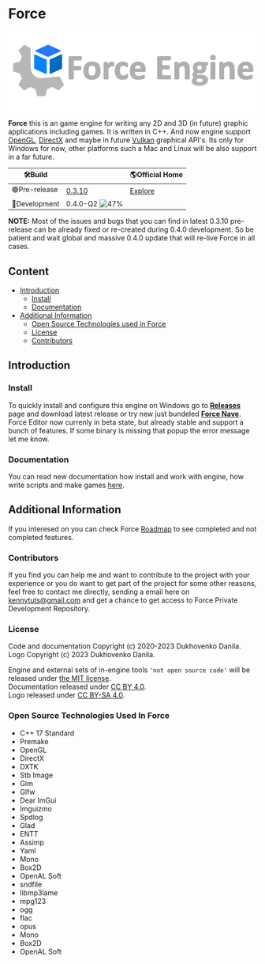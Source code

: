 # Force

![image](.github/ForceHome.png)

**Force** this is an game engine for writing any 2D and 3D (in future) graphic applications including games. It is written in C++.
And now engine support [OpenGL](https://www.khronos.org/opengl/), [DirectX](https://en.wikipedia.org/wiki/DirectX) and maybe in future
[Vulkan](https://www.khronos.org/vulkan/) graphical API's.  Its only for Windows for now, other platforms such a Mac and Linux will be also
support in a far future.

| :hammer_and_wrench:**Build**     |            | :earth_americas:**Official Home**                           |
|----------------------------------|------------| ---------------------------------------------------------- |
| :green_circle:Pre-release        | [0.3.10](https://github.com/KennyProgrammer/Force/releases) | [Explore](https://danil-dukhovenko.gitbook.io/force/) |
| :red_circle:Development          | 0.4.0-Q2 ![47%](https://progress-bar.dev/45) |

**NOTE:** Most of the issues and bugs that you can find in latest 0.3.10 pre-release can be already fixed or re-created during 0.4.0
development. So be patient and wait global and massive 0.4.0 update that will re-live Force in all cases.

## Content
* [Introduction](#introduction)
  * [Install](#install)
  * [Documentation](#documentation)
* [Additional Information](#additional-information)
  * [Open Source Technologies used in Force](#open-source-technologies-used-in-force)
  * [License](#license)
  * [Contributors](#contributors)

## Introduction
### Install

To quickly install and configure this engine on Windows go to [**Releases**](https://github.com/KennyProgrammer/Force/releases) page and download 
latest release or try new just bundeled [**Force Nave**](https://github.com/KennyProgrammer/Force-Nave). Force Editor now currenly in beta state, but already stable and support a bunch of features. If some binary is missing that popup the error message let me know.

### Documentation
You can read new documentation how install and work with engine, how write scripts and make games [here](https://danil-dukhovenko.gitbook.io/force/).

## Additional Information

If you interesed on you can check Force [Roadmap](.github/Force-RoadMap.md) to see completed and not completed features.

### Contributors

If you find you can help me and want to contribute to the project with your experience or you do want to get part of the project for some other
reasons, feel free to contact me directly, sending a email here on kennytuts@gmail.com and get a chance to get access to Force Private Development Repository.

### License

Code and documentation Copyright (c) 2020-2023 Dukhovenko Danila.\
Logo Copyright (c) 2023 Dukhovenko Danila.

Engine and external sets of in-engine tools `'not open source code'` will be released under [the MIT license](./).\
Documentation released under [CC BY 4.0](https://creativecommons.org/licenses/by/4.0/).\
Logo released under [CC BY-SA 4.0](https://creativecommons.org/licenses/by-sa/4.0/).

### Open Source Technologies Used In Force

* C++ 17 Standard
* Premake
* OpenGL
* DirectX
* DXTK
* Stb Image
* Glm
* Glfw
* Dear ImGui
* Imguizmo
* Spdlog
* Glad
* ENTT
* Assimp
* Yaml
* Mono
* Box2D
* OpenAL Soft
* sndfile
* libmp3lame
* mpg123
* ogg
* flac
* opus
* Mono
* Box2D
* OpenAL Soft
